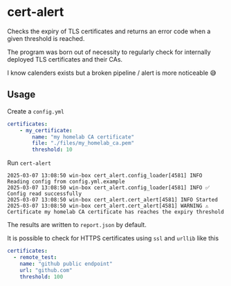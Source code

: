 # cert-alert

Checks the expiry of TLS certificates and returns an error code when a given threshold is reached.

The program was born out of necessity to regularly check for internally deployed TLS certificates and their CAs.

I know calenders exists but a broken pipeline / alert is more noticeable 😅

## Usage

Create a `config.yml` 

```yaml
certificates:
    - my_certificate:
        name: "my homelab CA certificate"
        file: "./files/my_homelab_ca.pem"
        threshold: 10
```

Run `cert-alert`

```
2025-03-07 13:08:50 win-box cert_alert.config_loader[4581] INFO Reading config from config.yml.example
2025-03-07 13:08:50 win-box cert_alert.config_loader[4581] INFO ✅ Config read successfully
2025-03-07 13:08:50 win-box cert_alert.cert_alert[4581] INFO Started
2025-03-07 13:08:50 win-box cert_alert.cert_alert[4581] WARNING ⚠ Certificate my homelab CA certificate has reaches the expiry threshold
```

The results are written to `report.json` by default.

It is possible to check for HTTPS certificates using `ssl` and `urllib` like this 

```yaml
certificates:
  - remote_test:
    name: "github public endpoint"
    url: "github.com"
    threshold: 100
```

